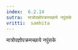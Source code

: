 ```yaml
---
index:  6.2.14
sutra:  मात्रोपज्ञोपक्रमच्छाये नपुंसके
vritti:  samhita 
---
```


मात्रोपज्ञोपक्रमच्छाये नपुंसके

